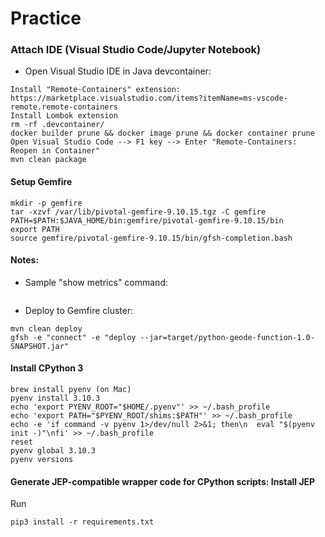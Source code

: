 # Practice

### Attach IDE (Visual Studio Code/Jupyter Notebook)
- Open Visual Studio IDE in Java devcontainer:
```
Install "Remote-Containers" extension: https://marketplace.visualstudio.com/items?itemName=ms-vscode-remote.remote-containers
Install Lombok extension
rm -rf .devcontainer/
docker builder prune && docker image prune && docker container prune
Open Visual Studio Code --> F1 key --> Enter "Remote-Containers: Reopen in Container" 
mvn clean package
```

#### Setup Gemfire
```
mkdir -p gemfire
tar -xzvf /var/lib/pivotal-gemfire-9.10.15.tgz -C gemfire
PATH=$PATH:$JAVA_HOME/bin:gemfire/pivotal-gemfire-9.10.15/bin
export PATH
source gemfire/pivotal-gemfire-9.10.15/bin/gfsh-completion.bash
```

#### Notes:

- Sample "show metrics" command: 
```

```

- Deploy to Gemfire cluster:
```
mvn clean deploy
gfsh -e "connect" -e "deploy --jar=target/python-geode-function-1.0-SNAPSHOT.jar"
```

#### Install CPython 3
```
brew install pyenv (on Mac)
pyenv install 3.10.3
echo 'export PYENV_ROOT="$HOME/.pyenv"' >> ~/.bash_profile
echo 'export PATH="$PYENV_ROOT/shims:$PATH"' >> ~/.bash_profile
echo -e 'if command -v pyenv 1>/dev/null 2>&1; then\n  eval "$(pyenv init -)"\nfi' >> ~/.bash_profile
reset
pyenv global 3.10.3
pyenv versions
```

#### Generate JEP-compatible wrapper code for CPython scripts: Install JEP
Run
```
pip3 install -r requirements.txt
```